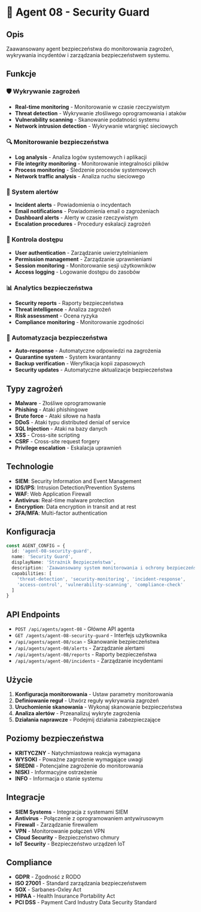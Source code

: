 # 🔐 Agent 08 - Security Guard

## Opis
Zaawansowany agent bezpieczeństwa do monitorowania zagrożeń, wykrywania incydentów i zarządzania bezpieczeństwem systemu.

## Funkcje

### 🛡️ Wykrywanie zagrożeń
- **Real-time monitoring** - Monitorowanie w czasie rzeczywistym
- **Threat detection** - Wykrywanie złośliwego oprogramowania i ataków
- **Vulnerability scanning** - Skanowanie podatności systemu
- **Network intrusion detection** - Wykrywanie wtargnięć sieciowych

### 🔍 Monitorowanie bezpieczeństwa
- **Log analysis** - Analiza logów systemowych i aplikacji
- **File integrity monitoring** - Monitorowanie integralności plików
- **Process monitoring** - Śledzenie procesów systemowych
- **Network traffic analysis** - Analiza ruchu sieciowego

### 🚨 System alertów
- **Incident alerts** - Powiadomienia o incydentach
- **Email notifications** - Powiadomienia email o zagrożeniach
- **Dashboard alerts** - Alerty w czasie rzeczywistym
- **Escalation procedures** - Procedury eskalacji zagrożeń

### 🔐 Kontrola dostępu
- **User authentication** - Zarządzanie uwierzytelnianiem
- **Permission management** - Zarządzanie uprawnieniami
- **Session monitoring** - Monitorowanie sesji użytkowników
- **Access logging** - Logowanie dostępu do zasobów

### 📊 Analytics bezpieczeństwa
- **Security reports** - Raporty bezpieczeństwa
- **Threat intelligence** - Analiza zagrożeń
- **Risk assessment** - Ocena ryzyka
- **Compliance monitoring** - Monitorowanie zgodności

### 🔧 Automatyzacja bezpieczeństwa
- **Auto-response** - Automatyczne odpowiedzi na zagrożenia
- **Quarantine system** - System kwarantanny
- **Backup verification** - Weryfikacja kopii zapasowych
- **Security updates** - Automatyczne aktualizacje bezpieczeństwa

## Typy zagrożeń
- **Malware** - Złośliwe oprogramowanie
- **Phishing** - Ataki phishingowe
- **Brute force** - Ataki siłowe na hasła
- **DDoS** - Ataki typu distributed denial of service
- **SQL Injection** - Ataki na bazy danych
- **XSS** - Cross-site scripting
- **CSRF** - Cross-site request forgery
- **Privilege escalation** - Eskalacja uprawnień

## Technologie
- **SIEM**: Security Information and Event Management
- **IDS/IPS**: Intrusion Detection/Prevention Systems
- **WAF**: Web Application Firewall
- **Antivirus**: Real-time malware protection
- **Encryption**: Data encryption in transit and at rest
- **2FA/MFA**: Multi-factor authentication

## Konfiguracja
```typescript
const AGENT_CONFIG = {
  id: 'agent-08-security-guard',
  name: 'Security Guard',
  displayName: 'Strażnik Bezpieczeństwa',
  description: 'Zaawansowany system monitorowania i ochrony bezpieczeństwa',
  capabilities: [
    'threat-detection', 'security-monitoring', 'incident-response',
    'access-control', 'vulnerability-scanning', 'compliance-check'
  ]
}
```

## API Endpoints
- `POST /api/agents/agent-08` - Główne API agenta
- `GET /agents/agent-08-security-guard` - Interfejs użytkownika
- `/api/agents/agent-08/scan` - Skanowanie bezpieczeństwa
- `/api/agents/agent-08/alerts` - Zarządzanie alertami
- `/api/agents/agent-08/reports` - Raporty bezpieczeństwa
- `/api/agents/agent-08/incidents` - Zarządzanie incydentami

## Użycie
1. **Konfiguracja monitorowania** - Ustaw parametry monitorowania
2. **Definiowanie reguł** - Utwórz reguły wykrywania zagrożeń
3. **Uruchomienie skanowania** - Wykonaj skanowanie bezpieczeństwa
4. **Analiza alertów** - Przeanalizuj wykryte zagrożenia
5. **Działania naprawcze** - Podejmij działania zabezpieczające

## Poziomy bezpieczeństwa
- **KRITYCZNY** - Natychmiastowa reakcja wymagana
- **WYSOKI** - Poważne zagrożenie wymagające uwagi
- **ŚREDNI** - Potencjalne zagrożenie do monitorowania
- **NISKI** - Informacyjne ostrzeżenie
- **INFO** - Informacja o stanie systemu

## Integracje
- **SIEM Systems** - Integracja z systemami SIEM
- **Antivirus** - Połączenie z oprogramowaniem antywirusowym
- **Firewall** - Zarządzanie firewallem
- **VPN** - Monitorowanie połączeń VPN
- **Cloud Security** - Bezpieczeństwo chmury
- **IoT Security** - Bezpieczeństwo urządzeń IoT

## Compliance
- **GDPR** - Zgodność z RODO
- **ISO 27001** - Standard zarządzania bezpieczeństwem
- **SOX** - Sarbanes-Oxley Act
- **HIPAA** - Health Insurance Portability Act
- **PCI DSS** - Payment Card Industry Data Security Standard